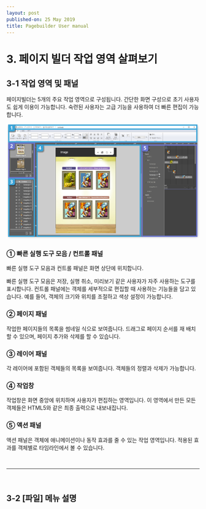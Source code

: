 ```yaml
---
layout: post
published-on: 25 May 2019
title: Pagebuilder User manual
---
```


# 3. 페이지 빌더 작업 영역 살펴보기

## 3-1 작업 영역 및 패널

페이지빌더는 5개의 주요 작업 영역으로 구성됩니다. 간단한 화면 구성으로 초기 사용자도 쉽게 이용이 가능합니다. 숙련된 사용자는 고급 기능을 사용하여 더 빠른 편집이 가능합니다.

<img src='./figure/03-inter.jpg'>



### ① 빠른 실행 도구 모음 / 컨트롤 패널

빠른 실행 도구 모음과 컨트롤 패널은 화면 상단에 위치합니다. 

빠른 실행 도구 모음은 저장, 실행 취소, 미리보기 같은 사용자가 자주 사용하는 도구를 표시합니다. 컨트롤 패널에는 객체를 세부적으로 편집할 때 사용하는 기능들을 담고 있습니다. 예를 들어, 객체의 크기와 위치를 조절하고 색상 설정이 가능합니다.

### ② 페이지 패널

작업한 페이지들의 목록을 썸네일 식으로 보여줍니다. 드래그로 페이지 순서를 재 배치 할 수 있으며, 페이지 추가와 삭제를 할 수 있습니다.

### ③ 레이어 패널

각 레이어에 포함된 객체들의 목록을 보여줍니다. 객체들의 정렬과 삭제가 가능합니다.

### ④ 작업창

작업창은 화면 중앙에 위치하며 사용자가 편집하는 영역입니다. 이 영역에서 만든 모든 객체들은 HTML5와 같은 최종 출력으로 내보내집니다. 

### ⑤ 액션 패널

액션 패널은 객체에 애니메이션이나 동작 효과를 줄 수 있는 작업 영역입니다. 적용된 효과를 객체별로 타임라인에서 볼 수 있습니다. 

<br>

------------------------------------
<br>

## 3-2 [파일] 메뉴 설명


 [comment]: # ( 파일 메뉴 설명 부분을 이어서 넣기 ) 